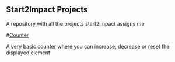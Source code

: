 ## Start2Impact Projects

A repository with all the projects start2impact assigns me


#[Counter](https://mightycoderx.github.io/start2impact-projects/counter/)

A very basic counter where you can increase, decrease or reset the displayed element


